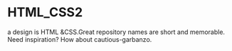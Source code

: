 # HTML_CSS2
a design is HTML &amp;CSS.Great repository names are short and memorable. Need inspiration? How about cautious-garbanzo.
